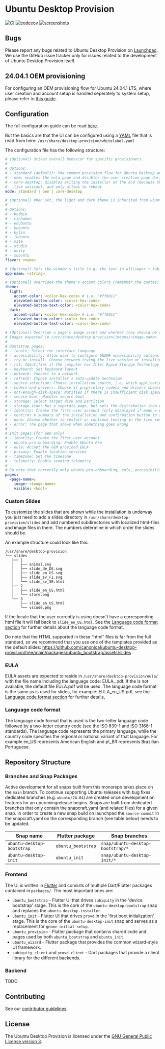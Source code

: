 # Ubuntu Desktop Provision

[![CI](https://github.com/canonical/ubuntu-desktop-provision/actions/workflows/ci.yml/badge.svg)](https://github.com/canonical/ubuntu-desktop-provision/actions/workflows/ci.yml)
[![codecov](https://codecov.io/gh/canonical/ubuntu-desktop-provision/branch/main/graph/badge.svg?token=JcedDc47dU)](https://codecov.io/gh/canonical/ubuntu-desktop-provision)
[![screenshots](https://img.shields.io/badge/screenshots-gray?logo=ubuntu)](https://github.com/canonical/ubuntu-desktop-provision-screenshots)

## Bugs

Please report any bugs related to Ubuntu Desktop Provision on [Launchpad](https://bugs.launchpad.net/ubuntu-desktop-provision).
We use the GitHub issue tracker only for issues related to the development of Ubuntu Desktop Provision itself.

## 24.04.1 OEM provisioning

For configuring an OEM provisioning flow for Ubuntu 24.04.1 LTS, where user creation and account setup is handled
seperately to system setup, please refer to [this guide](docs/oem-provisioning-24_04_1.md).

## Configuration

The full configuration guide can be read [here](https://docs.google.com/document/d/10R0YOj4e8BTv6XPw9OE_y7GDy72xPqA5XP5lu0M7VbE/edit?usp=sharing).

But the basics are that the UI can be configured using a [YAML](https://yaml.org/) file that is read from here:
`/usr/share/desktop-provision/whitelabel.yaml`

The configuration file has the following structure:

```yaml
# (Optional) Drives overall behavior for specific provisioners.
#
# Options:
# - standard (default): the common provision flow for Ubuntu Desktop and Flavors
# - oem: enables the eula page and disables the user creation page during bootstrap
# - core-desktop: disables exiting the installer at the end (because there is no
#   live session), and only allows to reboot
mode: standard | oem | core-desktop

# (Optional) When set, the light and dark theme is inherited from ubuntu-flutter-plugins and the distro name is set.
#
# Options:
# - budgie
# - cinnamon
# - edubuntu
# - kubuntu
# - kylin
# - lubuntu
# - mate
# - studio
# - unity
# - xubuntu
flavor: <name>

# (Optional) Sets the window's title (e.g. the text in alt|super + tab)
app-name: <string>

# (Optional) Overrides the theme's accent colors (remember the quotes)
theme:
  light:
    accent-color: <color-hex-code> # i.e. "#ff0011"
    elevated-button-color: <color-hex-code>
    elevated-button-text-color: <color-hex-code>
  dark:
    accent-color: <color-hex-code> # i.e. "#ff0011"
    elevated-button-color: <color-hex-code>
    elevated-button-text-color: <color-hex-code>

# (Optional) Override a page's image asset and whether they should be shown or not.
# Images expected in /usr/share/desktop-provision/images/<image-name>
#
# Bootstrap pages:
# - locale: Select the interface language
# - accessibility: Allow user to configure GNOME accessibility options
# - try-or-install: Choose between trying the live session or installing (only shown when --try-or-install is passed)
# - rst: Identifies if the computer has Intel Rapid Storage Technology (rst) active
# - keyboard: Set keyboard layout
# - network: Connect to a network
# - refresh: Expose installer's auto-update mechanism
# - source-selection: Choose installation source, i.e. which applications that should be installed
# - codecs-and-drivers: Choose if proprietary codecs and drivers should be installed
# - not-enough-disk-space: Notifies if there is insufficient disk space
# - secure-boot: Handles secure boot
# - storage: Select target disk and partition
# - storage-icon: Not a separate page, but sets the distribution icon on the storage page
# - identity: Create the first-user account (only displayed if mode = default)
# - confirm: A summary of the installation and confirmation button to start the install
# - done: Choose whether to restart or continue testing in the live session
# - error: The page that shows when something goes wrong
#
# Init pages (for oem only)
# - identity: Create the first-user account
# - ubuntu-pro-onboarding: Enable Ubuntu Pro
# - eula: Accept the OEM provided EULA
# - privacy: Enable location services
# - timezone: Set the timezone
# - telemetry: Enable sending telemetry
#
# Do note that currently only ubuntu-pro-onboarding, eula, accessibility, try-or-install, refresh and source-selection can be hidden.
pages:
  <page-name>:
    image: <image-name>
    visible: <bool>
```

### Custom Slides

To customize the slides that are shown while the installation is underway you just need to add a slides directory in
`/usr/share/desktop-provision/slides` and add numbered subdirectories with localized html-files and image files in
there. The numbers determine in which order the slides should be. 

An example structure could look like this:

```
/usr/share/desktop-provision
└── slides
   ├── 1
   │   ├── animal.svg
   │   ├── slide_de_DE.svg
   │   ├── slide_en_US.svg
   │   ├── slide_sv_FI.svg
   │   └── slide_sv_SE.html
   ├── 2
   │   ├── slide_en_US.html
   │   └── store.png
   └── 3
       ├── slide_en_US.html
       └── vscode.png
```

If the locale that the user currently is using doesn't have a corresponding html file it will fall back to
`slide_en_US.html`. See the [Language code format section](#language-code-format) for further details about the language
code format.

Do note that the HTML supported in these “html” files is far from the full standard, so we recommend that you use one of
the templates provided as the default slides:
https://github.com/canonical/ubuntu-desktop-provision/tree/main/packages/ubuntu_bootstrap/assets/slides

### EULA

EULA assets are expected to reside in `/usr/share/desktop-provision/eula/` with the file name including the language
code: EULA_<langcode>.pdf. If the <langcode> is not available, the default file EULA.pdf will be used.
The language code format is the same as is used for slides, for example: EULA_en_US.pdf, see the [Language code format
section](#language-code-format) for further details,

### Language code format

The language code format that is used is the two-letter language code followed by a two-letter country code
(see the ISO 639-1 and ISO 3166-1 standards). The language code represents the primary language, while the country code
specifies the regional or national variant of that language. For example en_US represents American English and pt_BR
represents Brazilian Portuguese.

## Repository Structure

### Branches and Snap Packages

Active development for all snaps built from this monorepo takes place on the
`main` branch. To continue supporting Ubuntu releases with bug fixes dedicated
branches (e.g. `ubuntu/24.04`) are created once development on features for an
upcomiingrelease begins.
Snaps are built from dedicated branches that only contain the snapcraft.yaml
(and related files) for a given snap.
In order to create a new snap build on launchpad the `source-commit` in the
snapcraft.yaml on the corresponding branch (see table below) needs to be updated.

| Snap name | Flutter package | Snap branches |
| - | - | - |
| `ubuntu-desktop-bootstrap` | `ubuntu_bootstrap` | `snap/ubuntu-desktop-bootstrap/*` |
| `ubuntu-desktop-init` | `ubuntu_init` | `snap/ubuntu-desktop-init/*` |

### Frontend

The UI is written in [Flutter](https://flutter.dev/) and consists of multiple Dart/Flutter packages contained in `packages/`. The most important ones are:
* `ubuntu_bootstrap` - Flutter UI that drives `subiquity` in the 'device bootstrap' stage. This is the core of the `ubuntu-desktop-bootstrap` snap and replaces the `ubuntu-desktop-installer`.
* `ubuntu_init` - Flutter UI that drives `provd` in the 'first boot initialization' stage. This is the core of the `ubuntu-desktop-init` snap and serves as a replacement for `gnome-initial-setup`.
* `ubuntu_provision` - Flutter package that contains shared code and pages used by both `ubuntu_bootstrap` and `ubuntu_init`.
* `ubuntu_wizard` - Flutter package that provides the common wizard-style UI framework.
* `subiquity_client` and `provd_client` - Dart packages that provide a client library for the different backends.

### Backend

TODO

## Contributing

See our [contributor guidelines](docs/CONTRIBUTING.md).

## License

The Ubuntu Desktop Provision is licensed under the [GNU General Public License version 3](LICENSE).
